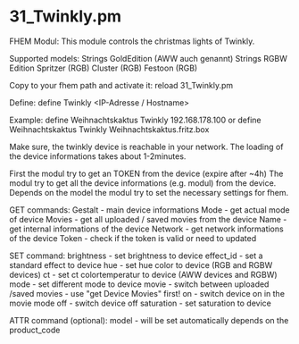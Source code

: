# 31_Twinkly.pm
FHEM Modul: This module controls the christmas lights of Twinkly.

Supported models:
  Strings GoldEdition (AWW auch genannt)
  Strings RGBW Edition
  Spritzer (RGB)
  Cluster (RGB)
  Festoon (RGB)
  
Copy to your fhem path and activate it:
  reload 31_Twinkly.pm

Define:
  define <name> Twinkly <IP-Adresse / Hostname>
  
Example:
  define Weihnachtskaktus Twinkly 192.168.178.100
  or 
  define Weihnachtskaktus Twinkly Weihnachtskaktus.fritz.box

Make sure, the twinkly device is reachable in your network.
The loading of the device informations takes about 1-2minutes.

First the modul try to get an TOKEN from the device (expire after ~4h)
The modul try to get all the device informations (e.g. modul) from the device.
Depends on the model the modul try to set the necessary settings for fhem.

GET commands:
  Gestalt - main device informations
  Mode    - get actual mode of device
  Movies  - get all uploaded / saved movies from the device
  Name    - get internal informations of the device
  Network - get network informations of the device
  Token   - check if the token is valid or need to updated
  
SET command:
  brightness - set brightness to device
  effect_id  - set a standard effect to device
  hue        - set hue color to device (RGB and RGBW devices)
  ct         - set ct colortemperatur to device (AWW devices and RGBW)
  mode       - set different mode to device
  movie      - switch between uploaded /saved movies - use "get Device Movies" first!
  on         - switch device on in the movie mode
  off        - switch device off
  saturation - set saturation to device
  
ATTR command (optional):
model        - will be set automatically depends on the product_code
